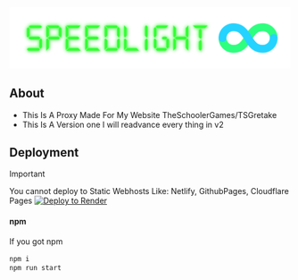 <div align="center">
    <img src="static/imgs/Speedlight-11-17-2024.png">
</div>

## About
- This Is A Proxy Made For My Website TheSchoolerGames/TSGretake
- This Is A Version one I will readvance every thing in v2

## Deployment
> [!IMPORTANT]
> You cannot deploy to Static Webhosts Like: Netlify, GithubPages, Cloudflare Pages 
 [![Deploy to Render](https://render.com/images/deploy-to-render-button.svg)](https://render.com/deploy)


#### npm

If you got npm 

```bash
npm i
npm run start
```
